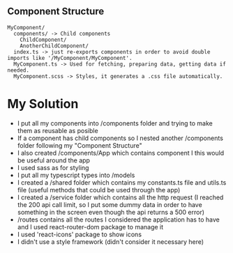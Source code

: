 ## Component Structure

```
MyComponent/
  components/ -> Child components
    ChildComponent/
    AnotherChildComponent/
  index.ts -> just re-exports components in order to avoid double imports like '/MyComponent/MyComponent'.
  MyComponent.ts -> Used for fetching, preparing data, getting data if needed.
  MyComponent.scss -> Styles, it generates a .css file automatically.
```

# My Solution

  - I put all my components into /components folder and trying to make them as reusable as posible
  - If a component has child components so I nested another /components folder following my "Component Structure"
  - I also created /components/App which contains component I this would be useful around the app
  - I used sass as for styling
  - I put all my typescript types into /models
  - I created a /shared folder which contains my constants.ts file and utils.ts file (useful methods that could be used through the app)
  - I created a /service folder which contains all the http request (I reached the 200 api call limit, so I put some dummy data in order to have something in the screen even though the api returns a 500 error)
  - /routes contains all the routes I considered the application has to have and I used react-router-dom package to manage it
  - I used 'react-icons' package to show icons
  - I didn't use a style framework (didn't consider it necessary here)